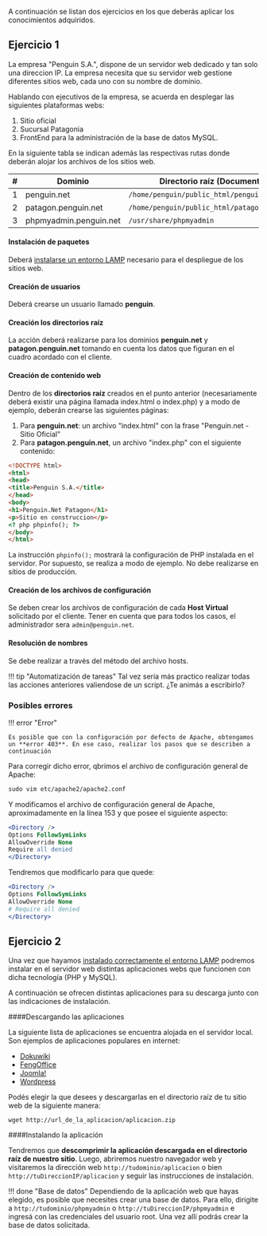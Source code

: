 A continuación se listan dos ejercicios en los que deberás aplicar los conocimientos adquiridos. 


## Ejercicio 1

La empresa "Penguin S.A.", dispone de un servidor web dedicado y tan solo una direccion IP. La empresa necesita que su servidor web gestione diferentes sitios web, cada uno con su nombre de dominio.

Hablando con ejecutivos de la empresa, se acuerda en desplegar las siguientes plataformas webs: 

1. Sitio oficial
2. Sucursal Patagonia
3. FrontEnd para la administración de la  base de datos MySQL. 

En la siguiente tabla se indican además las respectivas rutas donde deberán alojar los archivos de los sitios web. 


| #    | Dominio                | Directorio raíz (DocumentRoot)           |
| ---- | ---------------------- | ---------------------------------------- |
| 1    | penguin.net            | `/home/penguin/public_html/penguin.net`    |
| 2    | patagon.penguin.net    | `/home/penguin/public_html/patagon.penguin.net` |
| 3    | phpmyadmin.penguin.net | `/usr/share/phpmyadmin`              |


#### Instalación de paquetes

Deberá [instalarse un entorno LAMP](lampInstalacion.md) necesario para el despliegue de los sitios web. 

#### Creación de usuarios

Deberá crearse un usuario llamado **penguin**.

#### Creación los directorios raíz

La acción deberá realizarse para los dominios **penguin.net** y **patagon.penguin.net** tomando en cuenta los datos que figuran en el cuadro acordado con el cliente. 

#### Creación de contenido web

Dentro de los **directorios raíz** creados en el punto anterior (necesariamente deberá existir una página llamada index.html o index.php) y a modo de ejemplo, deberán crearse las siguientes páginas: 

1. Para **penguin.net**: un archivo "index.html" con la frase "Penguin.net - Sitio Oficial"
2. Para **patagon.penguin.net**, un archivo "index.php" con el siguiente contenido: 

```html
<!DOCTYPE html>
<html>
<head>
<title>Penguin S.A.</title>
</head>
<body>
<h1>Penguin.Net Patagon</h1>
<p>Sitio en construccion</p>
<? php phpinfo(); ?>
</body>
</html>
```

La instrucción `phpinfo();` mostrará la configuración de PHP instalada en el servidor. Por supuesto, se realiza a modo de ejemplo. No debe realizarse en sitios de producción. 

#### Creación de los archivos de configuración ####

Se deben crear los archivos de configuración de cada **Host Virtual** solicitado por el cliente. Tener en cuenta que para todos los casos, el administrador sera `admin@penguin.net`.

#### Resolución de nombres ####
Se debe realizar a través del método del archivo hosts.

!!! tip "Automatización de tareas"
	Tal vez sería más practico realizar todas las acciones anteriores valiendose de un script. ¿Te animás a escribirlo? 


### Posibles errores

!!! error "Error"

	Es posible que con la configuración por defecto de Apache, obtengamos un **error 403**. En ese caso, realizar los pasos que se describen a continuación

Para corregir dicho error, qbrimos el archivo de configuración general de Apache: 

```apache
sudo vim etc/apache2/apache2.conf
```

Y modificamos el archivo de configuración general de Apache, aproximadamente en la línea 153 y que posee el siguiente aspecto: 

```apache
<Directory />
Options FollowSymLinks
AllowOverride None
Require all denied
</Directory>
```
	
Tendremos que modificarlo para que quede: 

```apache
<Directory />
Options FollowSymLinks
AllowOverride None
# Require all denied
</Directory>
```

## Ejercicio 2

Una vez que hayamos [instalado correctamente el entorno LAMP](lampInstalacion.md) podremos instalar en el servidor web distintas aplicaciones webs que funcionen con dicha tecnología (PHP y MySQL). 

A continuación se ofrecen distintas aplicaciones para su descarga junto con las indicaciones de instalación. 

####Descargando las aplicaciones

La siguiente lista de aplicaciones se encuentra alojada en el servidor local. Son ejemplos de aplicaciones populares en internet:

* [Dokuwiki](https://download.dokuwiki.org/)
* [FengOffice](https://sourceforge.net/projects/opengoo/files/latest/download)
* [Joomla!](https://downloads.joomla.org/es/cms/joomla3)
* [Wordpress](https://wordpress.org/download/)


Podés elegir la que desees y descargarlas en el directorio raíz de tu sitio web de la siguiente manera:  

```
wget http://url_de_la_aplicacion/aplicacion.zip
```

####Instalando la aplicación

Tendremos que **descomprimir la aplicación descargada en el directorio raíz de nuestro sitio**. Luego, abriremos nuestro navegador web y visitaremos la dirección web `http://tudominio/aplicacion` o bien `http://tuDireccionIP/aplicacion` y seguir las instrucciones de instalación. 


!!! done "Base de datos"
	Dependiendo de la aplicación web que hayas elegido, es posible que necesites crear una base de datos. Para ello, dirigite a `http://tudominio/phpmyadmin` o `http://tuDireccionIP/phpmyadmin` e ingresá con las credenciales del usuario root. Una vez allí podrás crear la base de datos solicitada.

